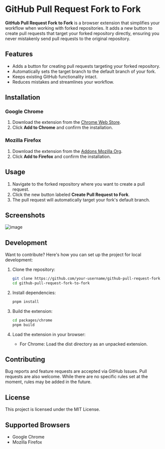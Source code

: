 # GitHub Pull Request Fork to Fork

**GitHub Pull Request Fork to Fork** is a browser extension that simplifies your workflow when working with forked repositories. It adds a new button to create pull requests that target your forked repository directly, ensuring you never mistakenly send pull requests to the original repository.

## Features

- Adds a button for creating pull requests targeting your forked repository.
- Automatically sets the target branch to the default branch of your fork.
- Keeps existing GitHub functionality intact.
- Reduces mistakes and streamlines your workflow.

## Installation

### Google Chrome
1. Download the extension from the [Chrome Web Store](https://chromewebstore.google.com/detail/github-pull-request-fork/bhndgindoedbbbecfbjpoleibfnpcomn).
2. Click **Add to Chrome** and confirm the installation.

### Mozilla Firefox
1. Download the extension from the [Addons Mozilla Org](https://addons.mozilla.org/ja/firefox/addon/githubpullrequest-fork-to-fork/).
2. Click **Add to Firefox** and confirm the installation.

## Usage

1. Navigate to the forked repository where you want to create a pull request.
2. Click the new button labeled **Create Pull Request to Fork**.
3. The pull request will automatically target your fork's default branch.

## Screenshots

![image](https://github.com/user-attachments/assets/40ea10c6-c44c-4d75-b949-1e73ad931ed9)

## Development

Want to contribute? Here's how you can set up the project for local development:

1. Clone the repository:
    ```bash
    git clone https://github.com/your-username/github-pull-request-fork-to-fork.git
    cd github-pull-request-fork-to-fork
    ```

2. Install dependencies:
    ```bash
    pnpm install
    ```

3. Build the extension:
    ```bash
    cd packages/chrome
    pnpm build
    ```

4. Load the extension in your browser:
    - For Chrome: Load the dist directory as an unpacked extension.

## Contributing
Bug reports and feature requests are accepted via GitHub Issues. Pull requests are also welcome. While there are no specific rules set at the moment, rules may be added in the future.

## License
This project is licensed under the MIT License.

## Supported Browsers
- Google Chrome
- Mozilla Firefox
